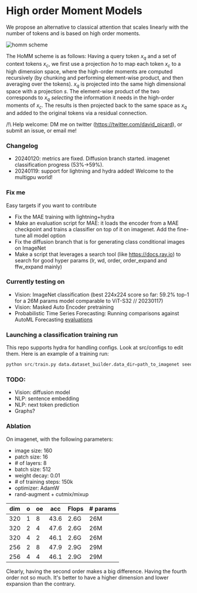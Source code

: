# High order Moment Models

We propose an alternative to classical attention that scales linearly with the number of tokens and is based on high order moments.

![homm scheme](https://github.com/davidpicard/HoMM/blob/master/misc/homm.png?raw=true)

The HoMM scheme is as follows: Having a query token $x_q$ and a set of context tokens $x_c$, we first use a projection $ho$ to map each token $x_c$ to a high dimension space, where the high-order moments are computed recursively (by chunking and performing element-wise product, and then averaging over the tokens). $x_q$ is projected into the same high dimensional space with a projection $s$. The element-wise product of the two corresponds to $x_q$ _selecting_ the information it needs in the high-order moments of $x_c$. The results is then projected back to the same space as $x_q$ and added to the original tokens via a residual connection.


/!\ Help welcome: DM me on twitter (https://twitter.com/david_picard), or submit an issue, or email me!

### Changelog
- 20240120: metrics are fixed. Diffusion branch started. imagenet classification progress (53%->59%).
- 20240119: support for lightning and hydra added! Welcome to the multigpu world!

### Fix me
Easy targets if you want to contribute
- Fix the MAE training with lightning+hydra
- Make an evaluation script for MAE: it loads the encoder from a MAE checkpoint and trains a classifier on top of it on imagenet. Add the fine-tune all model option
- Fix the diffusion branch that is for generating class conditional images on ImageNet
- Make a script that leverages a search tool (like https://docs.ray.io)  to search for good hyper params (lr, wd, order, order_expand and ffw_expand mainly)

### Currently testing on
- Vision: ImageNet classification (best 224x224 score so far: 59.2% top-1 for a 26M params model comparable to ViT-S32 // 20230117)
- Vision: Masked Auto Encoder pretraining
- Probabilistic Time Series Forecasting: Running comparisons against AutoML Forecasting [evaluations](https://arxiv.org/pdf/2308.05566.pdf)

### Launching a classification training run
This repo supports hydra for handling configs. Look at src/configs to edit them. Here is an example of a training run:

```python
python src/train.py data.dataset_builder.data_dir=path_to_imagenet seed=3407 model.network.dim=128  data.size=224 model.network.kernel_size=32 model.network.nb_layers=12 model.network.order=2 model.network.order_expand=4 model.network.ffw_expand=4  model.network.dropout=0.0 model.optimizer.optim.weight_decay=0.01 model.optimizer.optim.lr=1e-3 data.full_batch_size=1024 trainer.max_steps=300000 model.lr_scheduler.warmup_steps=10000 computer.num_workers=8 computer.precision=bf16-mixed data/additional_train_transforms=randaugment data.additional_train_transforms.randaugment_p=0.1 data.additional_train_transforms.randaugment_magnitude=6 model.train_batch_preprocess.apply_transform_prob=1.0 checkpoint_dir="./checkpoints/"
```

### TODO:
- Vision: diffusion model
- NLP: sentence embedding
- NLP: next token prediction
- Graphs?

### Ablation

On imagenet, with the following parameters:
- image size: 160
- patch size: 16
- \# of layers: 8
- batch size: 512
- weight decay: 0.01
- \# of training steps: 150k
- optimizer: AdamW
- rand-augment + cutmix/mixup

| dim | o | oe | acc  | Flops | # params |
|-----|---|----|------|-------|----------|
| 320 | 1 | 8  | 43.6 | 2.6G  | 26M      |
| 320 | 2 | 4  | 47.6 | 2.6G  | 26M      |
| 320 | 4 | 2  | 46.1 | 2.6G  | 26M      |
| 256 | 2 | 8  | 47.9 | 2.9G  | 29M      |
| 256 | 4 | 4  | 46.1 | 2.9G  | 29M      |


Clearly, having the second order makes a big difference. Having the fourth order not so much. It's better to have a higher dimension and lower expansion than the contrary.

